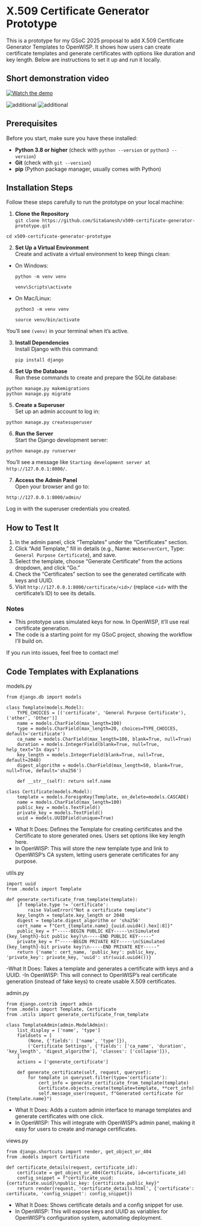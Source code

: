 # X.509 Certificate Generator Prototype

This is a prototype for my GSoC 2025 proposal to add X.509 Certificate Generator Templates to OpenWISP. It shows how users can create certificate templates and generate certificates with options like duration and key length. Below are instructions to set it up and run it locally.

## Short demonstration video
[![Watch the demo](https://github.com/SitaGanesh/x509-certificate-generator-prototype/raw/main/demo-thumb.png)](https://github.com/SitaGanesh/x509-certificate-generator-prototype/raw/main/InShot_20250408_092249331.mp4)


![additional ](https://github.com/SitaGanesh/x509-certificate-generator-prototype/blob/main/screenshot1.jpg)
![additional](https://github.com/SitaGanesh/x509-certificate-generator-prototype/blob/main/screenshot2.jpg)
## Prerequisites
Before you start, make sure you have these installed:
- **Python 3.8 or higher** (check with `python --version` or `python3 --version`)
- **Git** (check with `git --version`)
- **pip** (Python package manager, usually comes with Python)

## Installation Steps
Follow these steps carefully to run the prototype on your local machine:

1. **Clone the Repository**  
   ```git clone https://github.com/SitaGanesh/x509-certificate-generator-prototype.git```
   
  ```cd x509-certificate-generator-prototype```
  
2. **Set Up a Virtual Environment**  
Create and activate a virtual environment to keep things clean:
- On Windows:
  
    ```python -m venv venv```

    ```venv\Scripts\activate```
  
- On Mac/Linux:
  
    ```python3 -m venv venv```

    ```source venv/bin/activate```

You’ll see `(venv)` in your terminal when it’s active.

3. **Install Dependencies**  
Install Django with this command:

   ```pip install django```


4. **Set Up the Database**  
Run these commands to create and prepare the SQLite database:

```
python manage.py makemigrations
python manage.py migrate
```

5. **Create a Superuser**  
Set up an admin account to log in:

```
python manage.py createsuperuser
```

6. **Run the Server**  
Start the Django development server:

```
python manage.py runserver
```

You’ll see a message like `Starting development server at http://127.0.0.1:8000/`.

7. **Access the Admin Panel**  
Open your browser and go to:

```http://127.0.0.1:8000/admin/```

Log in with the superuser credentials you created.


## How to Test It
1. In the admin panel, click “Templates” under the “Certificates” section.
2. Click “Add Template,” fill in details (e.g., Name: `WebServerCert`, Type: `General Purpose Certificate`), and save.
3. Select the template, choose “Generate Certificate” from the actions dropdown, and click “Go.”
4. Check the “Certificates” section to see the generated certificate with keys and UUID.
5. Visit `http://127.0.0.1:8000/certificate/<id>/` (replace `<id>` with the certificate’s ID) to see its details.

### Notes
- This prototype uses simulated keys for now. In OpenWISP, it’ll use real certificate generation.
- The code is a starting point for my GSoC project, showing the workflow I’ll build on.

If you run into issues, feel free to contact me!




## Code Templates with Explanations


models.py

```
from django.db import models

class Template(models.Model):
    TYPE_CHOICES = [('certificate', 'General Purpose Certificate'), ('other', 'Other')]
    name = models.CharField(max_length=100)
    type = models.CharField(max_length=20, choices=TYPE_CHOICES, default='certificate')
    ca_name = models.CharField(max_length=100, blank=True, null=True)
    duration = models.IntegerField(blank=True, null=True, help_text="In days")
    key_length = models.IntegerField(blank=True, null=True, default=2048)
    digest_algorithm = models.CharField(max_length=50, blank=True, null=True, default='sha256')

    def __str__(self): return self.name

class Certificate(models.Model):
    template = models.ForeignKey(Template, on_delete=models.CASCADE)
    name = models.CharField(max_length=100)
    public_key = models.TextField()
    private_key = models.TextField()
    uuid = models.UUIDField(unique=True)

```

- What It Does: Defines the Template for creating certificates and the Certificate to store generated ones. Users set options like key length here.
- In OpenWISP: This will store the new template type and link to OpenWISP’s CA system, letting users generate certificates for any purpose.

utils.py

```
import uuid
from .models import Template

def generate_certificate_from_template(template):
    if template.type != 'certificate':
        raise ValueError("Not a certificate template")
    key_length = template.key_length or 2048
    digest = template.digest_algorithm or 'sha256'
    cert_name = f"Cert_{template.name}_{uuid.uuid4().hex[:8]}"
    public_key = f"-----BEGIN PUBLIC KEY-----\n(Simulated {key_length}-bit public key)\n-----END PUBLIC KEY-----"
    private_key = f"-----BEGIN PRIVATE KEY-----\n(Simulated {key_length}-bit private key)\n-----END PRIVATE KEY-----"
    return {'name': cert_name, 'public_key': public_key, 'private_key': private_key, 'uuid': str(uuid.uuid4())}
```

-What It Does: Takes a template and generates a certificate with keys and a UUID.
-In OpenWISP: This will connect to OpenWISP’s real certificate generation (instead of fake keys) to create usable X.509 certificates.

admin.py

```
from django.contrib import admin
from .models import Template, Certificate
from .utils import generate_certificate_from_template

class TemplateAdmin(admin.ModelAdmin):
    list_display = ['name', 'type']
    fieldsets = [
        (None, {'fields': ['name', 'type']}),
        ('Certificate Settings', {'fields': ['ca_name', 'duration', 'key_length', 'digest_algorithm'], 'classes': ['collapse']}),
    ]
    actions = ['generate_certificate']

    def generate_certificate(self, request, queryset):
        for template in queryset.filter(type='certificate'):
            cert_info = generate_certificate_from_template(template)
            Certificate.objects.create(template=template, **cert_info)
            self.message_user(request, f"Generated certificate for {template.name}")
```

- What It Does: Adds a custom admin interface to manage templates and generate certificates with one click.
- In OpenWISP: This will integrate with OpenWISP’s admin panel, making it easy for users to create and manage certificates.

views.py

```
from django.shortcuts import render, get_object_or_404
from .models import Certificate

def certificate_details(request, certificate_id):
    certificate = get_object_or_404(Certificate, id=certificate_id)
    config_snippet = f"certificate_uuid: {certificate.uuid}\npublic_key: {certificate.public_key}"
    return render(request, 'certificate_details.html', {'certificate': certificate, 'config_snippet': config_snippet})
```

- What It Does: Shows certificate details and a config snippet for use.
- In OpenWISP: This will expose keys and UUID as variables for OpenWISP’s configuration system, automating deployment.

